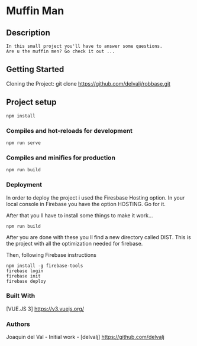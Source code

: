 # Muffin Man 

## Description
```
In this small project you'll have to answer some questions.
Are u the muffin men? Go check it out ... 
```

## Getting Started
Cloning the Project:
git clone <https://github.com/delvalj/robbase.git>

## Project setup
```
npm install
```

### Compiles and hot-reloads for development
```
npm run serve
```

### Compiles and minifies for production
```
npm run build
```

### Deployment
In order to deploy the project i used the Firesbase Hosting option. In your local console in Firebase you have the option HOSTING. Go for it.

After that you ll have to install some things to make it work...

```
npm run build
```

After you are done with these you ll find a new directory called DIST. This is the project with all the optimization needed for firebase.

Then, following Firebase instructions

```
npm install -g firebase-tools
firebase login
firebase init
firebase deploy
```

### Built With
[VUE.JS 3] https://v3.vuejs.org/


### Authors
Joaquin del Val - Initial work - [delvalj] https://github.com/delvalj
